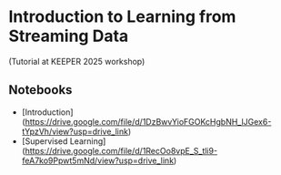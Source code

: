 # Introduction to Learning from Streaming Data 

(Tutorial at KEEPER 2025 workshop)

## Notebooks
- [Introduction] (https://drive.google.com/file/d/1DzBwvYioFGOKcHgbNH_lJGex6-tYpzVh/view?usp=drive_link)
- [Supervised Learning] (https://drive.google.com/file/d/1RecOo8vpE_S_tli9-feA7ko9Ppwt5mNd/view?usp=drive_link)
